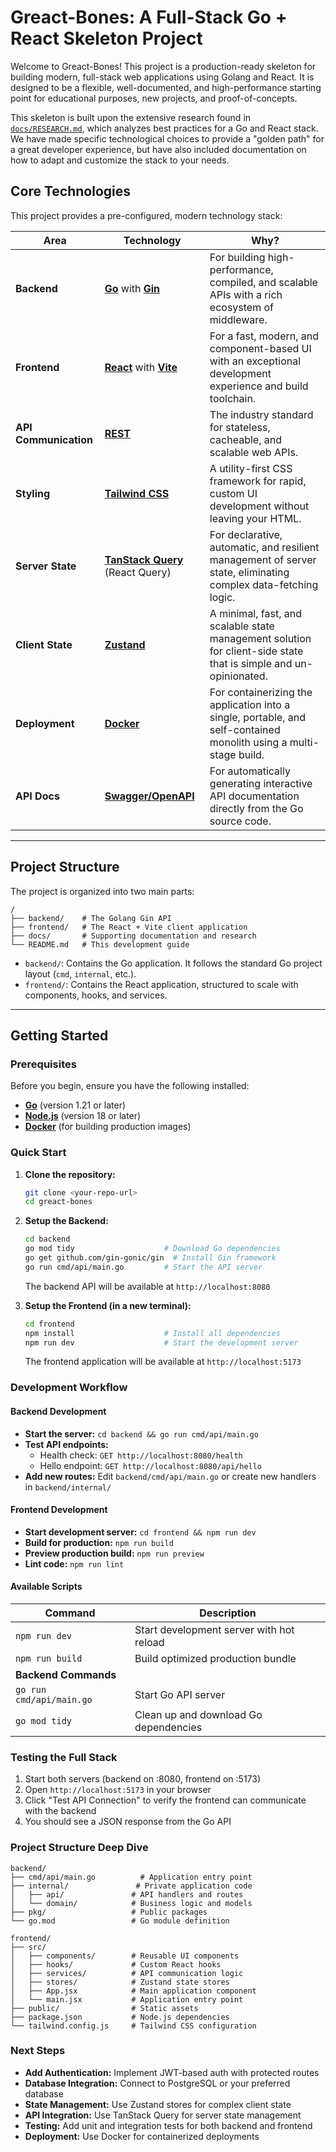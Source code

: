 # **Greact-Bones: A Full-Stack Go + React Skeleton Project**

Welcome to Greact-Bones! This project is a production-ready skeleton for building modern, full-stack web applications using Golang and React. It is designed to be a flexible, well-documented, and high-performance starting point for educational purposes, new projects, and proof-of-concepts.

This skeleton is built upon the extensive research found in [`docs/RESEARCH.md`](docs/RESEARCH.md), which analyzes best practices for a Go and React stack. We have made specific technological choices to provide a "golden path" for a great developer experience, but have also included documentation on how to adapt and customize the stack to your needs.

## **Core Technologies**

This project provides a pre-configured, modern technology stack:

| Area                  | Technology                                                                                                                              | Why?                                                                                                                    |
| --------------------- | --------------------------------------------------------------------------------------------------------------------------------------- | ----------------------------------------------------------------------------------------------------------------------- |
| **Backend**           | [**Go**](https://golang.org/) with [**Gin**](https://gin-gonic.com/)                                                                     | For building high-performance, compiled, and scalable APIs with a rich ecosystem of middleware.                         |
| **Frontend**          | [**React**](https://reactjs.org/) with [**Vite**](https://vitejs.dev/)                                                                    | For a fast, modern, and component-based UI with an exceptional development experience and build toolchain.              |
| **API Communication** | [**REST**](https://en.wikipedia.org/wiki/Representational_state_transfer)                                                               | The industry standard for stateless, cacheable, and scalable web APIs.                                                  |
| **Styling**           | [**Tailwind CSS**](https://tailwindcss.com/)                                                                                            | A utility-first CSS framework for rapid, custom UI development without leaving your HTML.                               |
| **Server State**      | [**TanStack Query**](https://tanstack.com/query/latest) (React Query)                                                                   | For declarative, automatic, and resilient management of server state, eliminating complex data-fetching logic.        |
| **Client State**      | [**Zustand**](https://github.com/pmndrs/zustand)                                                                                        | A minimal, fast, and scalable state management solution for client-side state that is simple and un-opinionated.      |
| **Deployment**        | [**Docker**](https://www.docker.com/)                                                                                                   | For containerizing the application into a single, portable, and self-contained monolith using a multi-stage build.    |
| **API Docs**          | [**Swagger/OpenAPI**](https://swagger.io/)                                                                                              | For automatically generating interactive API documentation directly from the Go source code.                          |

---

## **Project Structure**

The project is organized into two main parts:

```
/
├── backend/    # The Golang Gin API
├── frontend/   # The React + Vite client application
├── docs/       # Supporting documentation and research
└── README.md   # This development guide
```

-   `backend/`: Contains the Go application. It follows the standard Go project layout (`cmd`, `internal`, etc.).
-   `frontend/`: Contains the React application, structured to scale with components, hooks, and services.

---
## **Getting Started**

### **Prerequisites**

Before you begin, ensure you have the following installed:
- [**Go**](https://go.dev/doc/install) (version 1.21 or later)
- [**Node.js**](https://nodejs.org/en/download/) (version 18 or later)
- [**Docker**](https://docs.docker.com/get-docker/) (for building production images)

### **Quick Start**

1. **Clone the repository:**
   ```bash
   git clone <your-repo-url>
   cd greact-bones
   ```

2. **Setup the Backend:**
   ```bash
   cd backend
   go mod tidy                    # Download Go dependencies
   go get github.com/gin-gonic/gin  # Install Gin framework
   go run cmd/api/main.go         # Start the API server
   ```
   The backend API will be available at `http://localhost:8080`

3. **Setup the Frontend (in a new terminal):**
   ```bash
   cd frontend
   npm install                    # Install all dependencies
   npm run dev                    # Start the development server
   ```
   The frontend application will be available at `http://localhost:5173`

### **Development Workflow**

#### **Backend Development**
- **Start the server:** `cd backend && go run cmd/api/main.go`
- **Test API endpoints:**
  - Health check: `GET http://localhost:8080/health`
  - Hello endpoint: `GET http://localhost:8080/api/hello`
- **Add new routes:** Edit `backend/cmd/api/main.go` or create new handlers in `backend/internal/`

#### **Frontend Development**
- **Start development server:** `cd frontend && npm run dev`
- **Build for production:** `npm run build`
- **Preview production build:** `npm run preview`
- **Lint code:** `npm run lint`

#### **Available Scripts**
| Command | Description |
|---------|-------------|
| `npm run dev` | Start development server with hot reload |
| `npm run build` | Build optimized production bundle |
| **Backend Commands** | |
| `go run cmd/api/main.go` | Start Go API server |
| `go mod tidy` | Clean up and download Go dependencies |

### **Testing the Full Stack**

1. Start both servers (backend on :8080, frontend on :5173)
2. Open `http://localhost:5173` in your browser
3. Click "Test API Connection" to verify the frontend can communicate with the backend
4. You should see a JSON response from the Go API

### **Project Structure Deep Dive**

```
backend/
├── cmd/api/main.go          # Application entry point
├── internal/               # Private application code
│   ├── api/               # API handlers and routes
│   └── domain/            # Business logic and models
├── pkg/                   # Public packages
└── go.mod                 # Go module definition

frontend/
├── src/
│   ├── components/        # Reusable UI components
│   ├── hooks/             # Custom React hooks
│   ├── services/          # API communication logic
│   ├── stores/            # Zustand state stores
│   ├── App.jsx            # Main application component
│   └── main.jsx           # Application entry point
├── public/                # Static assets
├── package.json           # Node.js dependencies
└── tailwind.config.js     # Tailwind CSS configuration
```

### **Next Steps**

- **Add Authentication:** Implement JWT-based auth with protected routes
- **Database Integration:** Connect to PostgreSQL or your preferred database
- **State Management:** Use Zustand stores for complex client state
- **API Integration:** Use TanStack Query for server state management
- **Testing:** Add unit and integration tests for both backend and frontend
- **Deployment:** Use Docker for containerized deployments
